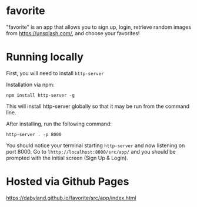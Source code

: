 # favorite

"favorite" is an app that allows you to sign up, login, retrieve random images from https://unsplash.com/, and choose your favorites!

# Running locally

First, you will need to install `http-server`

Installation via npm:

`npm install http-server -g`

This will install http-server globally so that it may be run from the command line.

After installing, run the following command:

`http-server . -p 8000`

You should notice your terminal starting `http-server` and now listening on port 8000. 
Go to `lhttp://localhost:8000/src/app/` and you should be prompted with the initial screen (Sign Up & Login).

# Hosted via Github Pages

https://dabyland.github.io/favorite/src/app/index.html
